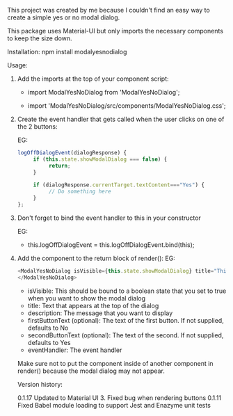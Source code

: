 This project was created by me because I couldn't find an easy way to create a simple yes or no modal dialog.

This package uses Material-UI but only imports the necessary components to keep the size down.

Installation: npm install modalyesnodialog

Usage:

1. Add the imports at the top of your component script:

	 - import ModalYesNoDialog from 'ModalYesNoDialog';

	 - import 'ModalYesNoDialog/src/components/ModalYesNoDialog.css';

2. Create the event handler that gets called when the user clicks on one of the 2 buttons:
   
	 EG:

	 ```js
	 logOffDialogEvent(dialogResponse) {
    	  if (this.state.showModalDialog === false) {
        	   return;
     	  }
          
     	  if (dialogResponse.currentTarget.textContent==="Yes") {
        	   // Do something here
      	  }
	 };
	 ```

3. Don't forget to bind the event handler to this in your constructor

	 EG: 
	 - this.logOffDialogEvent = this.logOffDialogEvent.bind(this);

4. Add the component to the return block of render():
     EG: 

     ```js
     <ModalYesNoDialog isVisible={this.state.showModalDialog} title="This is the title" description="Are you sure that you want to do this ?" eventHandler={this.myEventHandler}>
     </ModalYesNoDialog>
     ```

     - isVisible: This should be bound to a boolean state that you set to true when you want to show the modal dialog
     - title: Text that appears at the top of the dialog
     - description: The message that you want to display
     - firstButtonText (optional): The text of the first button. If not supplied, defaults to No
     - secondButtonText (optional): The text of the second. If not supplied, defaults to Yes
     - eventHandler: The event handler
     
	 Make sure not to put the <ModalYesNoDialog> component inside of another component in render() because the modal dialog may not appear.
	 
	 Version history:

     0.1.17 Updated to Material UI 3. Fixed bug when rendering buttons
	 0.1.11 Fixed Babel module loading to support Jest and Enazyme unit tests